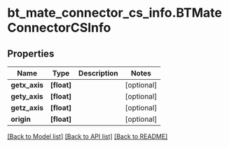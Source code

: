 # bt_mate_connector_cs_info.BTMateConnectorCSInfo

## Properties
Name | Type | Description | Notes
------------ | ------------- | ------------- | -------------
**getx_axis** | **[float]** |  | [optional] 
**gety_axis** | **[float]** |  | [optional] 
**getz_axis** | **[float]** |  | [optional] 
**origin** | **[float]** |  | [optional] 

[[Back to Model list]](../README.md#documentation-for-models) [[Back to API list]](../README.md#documentation-for-api-endpoints) [[Back to README]](../README.md)


